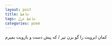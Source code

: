 ```yaml
---
layout: post
title: حافظ
tags: حافظ غزل
categories: poem
---
```


کمان ابرویت را گو بزن تیر / که پیش دست و بازویت بمیرم